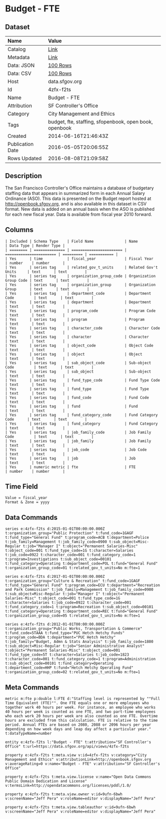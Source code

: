 # Budget - FTE

## Dataset

| Name | Value |
| :--- | :---- |
| Catalog | [Link](https://catalog.data.gov/dataset/budget-fte-ab7fd) |
| Metadata | [Link](https://data.sfgov.org/api/views/4zfx-f2ts) |
| Data: JSON | [100 Rows](https://data.sfgov.org/api/views/4zfx-f2ts/rows.json?max_rows=100) |
| Data: CSV | [100 Rows](https://data.sfgov.org/api/views/4zfx-f2ts/rows.csv?max_rows=100) |
| Host | data.sfgov.org |
| Id | 4zfx-f2ts |
| Name | Budget - FTE |
| Attribution | SF Controller's Office |
| Category | City Management and Ethics |
| Tags | budget, fte, staffing, sfopenbook, open book, openbook |
| Created | 2014-06-16T21:46:43Z |
| Publication Date | 2016-05-05T20:06:55Z |
| Rows Updated | 2016-08-08T21:09:58Z |

## Description

The San Francisco Controller's Office maintains a database of budgetary staffing data that appears in summarized form in each Annual Salary Ordinance (ASO). This data is presented on the Budget report hosted at http://openbook.sfgov.org, and is also available in this dataset in CSV format. New data is added on an annual basis when the ASO is published for each new fiscal year. Data is available from fiscal year 2010 forward.

## Columns

```ls
| Included | Schema Type    | Field Name              | Name                    | Data Type | Render Type |
| ======== | ============== | ======================= | ======================= | ========= | =========== |
| Yes      | time           | fiscal_year             | Fiscal Year             | number    | number      |
| Yes      | series tag     | related_gov_t_units     | Related Gov't Units     | text      | text        |
| Yes      | series tag     | organization_group_code | Organization Group Code | text      | text        |
| Yes      | series tag     | organization_group      | Organization Group      | text      | text        |
| Yes      | series tag     | department_code         | Department Code         | text      | text        |
| Yes      | series tag     | department              | Department              | text      | text        |
| Yes      | series tag     | program_code            | Program Code            | text      | text        |
| Yes      | series tag     | program                 | Program                 | text      | text        |
| Yes      | series tag     | character_code          | Character Code          | text      | text        |
| Yes      | series tag     | character               | Character               | text      | text        |
| Yes      | series tag     | object_code             | Object Code             | text      | text        |
| Yes      | series tag     | object                  | Object                  | text      | text        |
| Yes      | series tag     | sub_object_code         | Sub-object Code         | text      | text        |
| Yes      | series tag     | sub_object              | Sub-object              | text      | text        |
| Yes      | series tag     | fund_type_code          | Fund Type Code          | text      | text        |
| Yes      | series tag     | fund_type               | Fund Type               | text      | text        |
| Yes      | series tag     | fund_code               | Fund Code               | text      | text        |
| Yes      | series tag     | fund                    | Fund                    | text      | text        |
| Yes      | series tag     | fund_category_code      | Fund Category Code      | text      | text        |
| Yes      | series tag     | fund_category           | Fund Category           | text      | text        |
| Yes      | series tag     | job_family_code         | Job Family Code         | text      | text        |
| Yes      | series tag     | job_family              | Job Family              | text      | text        |
| Yes      | series tag     | job_code                | Job Code                | text      | text        |
| Yes      | series tag     | job                     | Job                     | text      | text        |
| Yes      | numeric metric | fte                     | FTE                     | number    | number      |
```

## Time Field

```ls
Value = fiscal_year
Format & Zone = yyyy
```

## Data Commands

```ls
series e:4zfx-f2ts d:2015-01-01T00:00:00.000Z t:organization_group="Public Protection" t:fund_code=1GAGF t:fund_type="General Fund" t:program_code=ACB t:department=Police t:job_family=Management t:job_family_code=0900 t:sub_object=Misc-Regular t:job="Manager I" t:object="Permanent Salaries-Misc" t:object_code=001 t:fund_type_code=1G t:character=Salaries t:job_code=0922 t:character_code=001 t:fund_category_code=1 t:program=Investigations t:sub_object_code=00101 t:fund_category=Operating t:department_code=POL t:fund="General Fund" t:organization_group_code=01 t:related_gov_t_units=No m:fte=1

series e:4zfx-f2ts d:2017-01-01T00:00:00.000Z t:organization_group="Culture & Recreation" t:fund_code=1GAGF t:fund_type="General Fund" t:program_code=ECU t:department="Recreation and Park Commission" t:job_family=Management t:job_family_code=0900 t:sub_object=Misc-Regular t:job="Manager I" t:object="Permanent Salaries-Misc" t:object_code=001 t:fund_type_code=1G t:character=Salaries t:job_code=0922 t:character_code=001 t:fund_category_code=1 t:program=Recreation t:sub_object_code=00101 t:fund_category=Operating t:department_code=REC t:fund="General Fund" t:organization_group_code=05 t:related_gov_t_units=No m:fte=1

series e:4zfx-f2ts d:2012-01-01T00:00:00.000Z t:organization_group="Public Works, Transportation & Commerce" t:fund_code=5TAAA t:fund_type="PUC Hetch Hetchy Funds" t:program_code=BDA t:department="PUC Hetch Hetchy" t:job_family="Budget, Admn & Stats Analysis" t:job_family_code=1800 t:sub_object=Misc-Regular t:job="Senior Administrative Analyst" t:object="Permanent Salaries-Misc" t:object_code=001 t:fund_type_code=5T t:character=Salaries t:job_code=1823 t:character_code=001 t:fund_category_code=1 t:program=Administration t:sub_object_code=00101 t:fund_category=Operating t:department_code=HHP t:fund="Hetch Hetchy Operating Fund" t:organization_group_code=02 t:related_gov_t_units=No m:fte=1
```

## Meta Commands

```ls
metric m:fte p:double l:FTE d:"Staffing level is represented by ""Full Time Equivalent (FTE)"". One FTE equals one or more employees who together work 40 hours per week. For instance, an employee who works 40 hours per week is counted as one FTE, and two part-time employees who each work 20 hours per week are also counted as one FTE. Overtime hours are excluded from this calculation. FTE is relative to the time period. Annual FTEs are based on 2080, 2088 or 2096 hours per year depending on how week days and leap day affect a particular year." t:dataTypeName=number

entity e:4zfx-f2ts l:"Budget - FTE" t:attribution="SF Controller's Office" t:url=https://data.sfgov.org/api/views/4zfx-f2ts

property e:4zfx-f2ts t:meta.view v:id=4zfx-f2ts v:category="City Management and Ethics" v:attributionLink=http://openbook.sfgov.org v:averageRating=0 v:name="Budget - FTE" v:attribution="SF Controller's Office"

property e:4zfx-f2ts t:meta.view.license v:name="Open Data Commons Public Domain Dedication and License" v:termsLink=http://opendatacommons.org/licenses/pddl/1.0/

property e:4zfx-f2ts t:meta.view.owner v:id=9ufn-6bwh v:screenName="Jeff Pera" v:roleName=editor v:displayName="Jeff Pera"

property e:4zfx-f2ts t:meta.view.tableauthor v:id=9ufn-6bwh v:screenName="Jeff Pera" v:roleName=editor v:displayName="Jeff Pera"
```